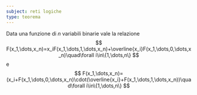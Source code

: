 ```yaml
---
subject: reti logiche
type: teorema
---
```

Data una funzione di $n$ variabili binarie vale la relazione
$$
F(x_1,\dots,x_n)=x_iF(x_1,\dots,1,\dots,x_n)+\overline{x_i}F(x_1,\dots,0,\dots,x_n)\quad\forall i\in\{1,\dots,n\}
$$
e 
$$
F(x_1,\dots,x_n)=(x_i+F(x_1,\dots,0,\dots,x_n)\cdot(\overline{x_i}+F(x_1,\dots,1,\dots,x_n))\quad\forall i\in\{1,\dots,n\}
$$